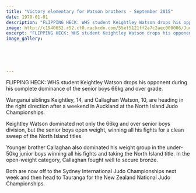 ```yaml
---
title: "Victory elementary for Watson brothers - September 2015"
date: 1970-01-01
description: "FLIPPING HECK: WHS student Keightley Watson drops his opponent during his complete dominance of the senior boys 66kg and over grade, Wanganui Chronicle article 9/9/15..."
image: http://c1940652.r52.cf0.rackcdn.com/55ef5121ff2a7c2aec000006/Judo-Watson-bros-9.9.15.jpg
excerpt: "FLIPPING HECK: WHS student Keightley Watson drops his opponent during his complete dominance of the senior boys 66kg and over grade."
image_gallery:
    
    
    
    
    
---
```


<p><span>FLIPPING HECK: WHS student&nbsp;Keightley Watson drops his opponent during his complete dominance of the senior boys 66kg and over grade.</span></p>
<p>Wanganui siblings Keightley, 14, and Callaghan Watson, 10, are heading in the right direction after a weekend in Auckland at the North Island Judo Championships.</p>
<p>Keightley Watson dominated not only the 66kg and over senior boys division, but the senior boys open weight, winning all his fights for a clean sweep of the North Island titles.</p>
<p>Younger brother Callaghan also dominated his weight group in the under-50kg junior boys winning all his fights and taking the North Island title. In the open-weight category, Callaghan fought well to secure bronze.</p>
<p>Both are now off to the Sydney International Judo Championships next week and then head to Tauranga for the New Zealand National Judo Championships.</p>

